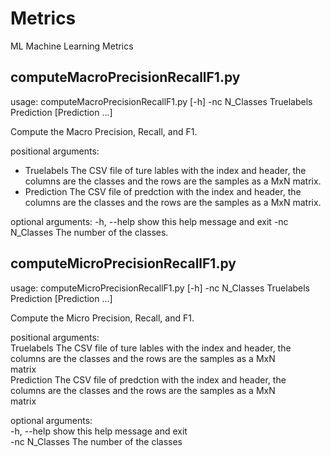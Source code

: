 # Metrics
ML Machine Learning Metrics

## computeMacroPrecisionRecallF1.py
usage: computeMacroPrecisionRecallF1.py [-h] -nc N_Classes Truelabels Prediction [Prediction ...]

Compute the Macro Precision, Recall, and F1.

positional arguments:
  * Truelabels     The CSV file of ture lables with the index and header, the
                 columns are the classes and the rows are the samples as a MxN
                 matrix.
  * Prediction     The CSV file of predction with the index and header, the
                 columns are the classes and the rows are the samples as a MxN
                 matrix.

optional arguments:
  -h, --help     show this help message and exit
  -nc N_Classes  The number of the classes.
  
## computeMicroPrecisionRecallF1.py
usage: computeMicroPrecisionRecallF1.py [-h] -nc N_Classes
                                        Truelabels Prediction [Prediction ...]

Compute the Micro Precision, Recall, and F1.

positional arguments:<br>
  Truelabels     The CSV file of ture lables with the index and header, the<br>
                 columns are the classes and the rows are the samples as a MxN<br>
                 matrix<br>
  Prediction     The CSV file of predction with the index and header, the  
                 columns are the classes and the rows are the samples as a MxN  
                 matrix<br>

optional arguments:<br>
  -h, --help     show this help message and exit<br>
  -nc N_Classes  The number of the classes<br>
